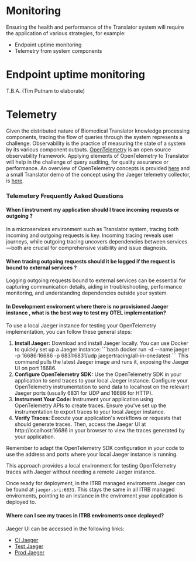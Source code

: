 # Monitoring

Ensuring the health and performance of the Translator system will require the application of various strategies, for example:

* Endpoint uptime monitoring
* Telemetry from system components

# Endpoint uptime monitoring

T.B.A. (Tim Putnam to elaborate)

# Telemetry

Given the distributed nature of Biomedical Translator knowledge processing components, tracing the flow of queries through the system represents a challenge. Observability is the practice of measuring the state of a system by its various component outputs. [OpenTelemetry](https://opentelemetry.io/) is an open source observability framework. Applying elements of OpenTelemetry to Translator will help in the challenge of query auditing, for quality assurance or performance.  An overview of OpenTelemetry concepts is provided [here](https://docs.google.com/presentation/d/1OjcE1gVhx8u9EvvHGn6h50otBKmpd-9HidlTNppXXy0/edit#slide=id.g27ee40efb83_0_3) and a small Translator demo of the concept using the Jaeger telemetry collector, is [here](https://github.com/TranslatorSRI/Jaeger-demo).

### Telemetery Frequently Asked Questions
#### When I instrument my application should I trace incoming requests or outgoing ?
 In a microservices environment such as Translator system, tracing both incoming and outgoing requests is key. Incoming tracing reveals user journeys, while outgoing tracing uncovers dependencies between services—both are crucial for comprehensive visibility and issue diagnosis.

#### When tracing outgoing requests should it be logged if the request is bound to external services ?
Logging outgoing requests bound to external services can be essential for capturing communication details, aiding in troubleshooting, performance monitoring, and understanding dependencies outside your system.

#### In Development enviroment where there is no provisioned Jaeger instance , what is the best way to test my OTEL implementation?

To use a local Jaeger instance for testing your OpenTelemetry implementation, you can follow these general steps:
<ol>
<li> <strong>Install Jaeger:</strong> Download and install Jaeger locally. You can use Docker to quickly set up a Jaeger instance:
```bash
docker run -d --name jaeger -p 16686:16686 -p 6831:6831/udp jaegertracing/all-in-one:latest
```
This command pulls the latest Jaeger image and runs it, exposing the Jaeger UI on port 16686.
</li>
<li> <strong>Configure OpenTelemetry SDK:</strong> Use the OpenTelemetry SDK in your application to send traces to your local Jaeger instance. Configure your OpenTelemetry instrumentation to send data to localhost on the relevant Jaeger ports (usually 6831 for UDP and 16686 for HTTP).
</li>
<li><strong>Instrument Your Code:</strong> Instrument your application using OpenTelemetry APIs to create traces. Ensure you've set up the instrumentation to export traces to your local Jaeger instance.
</li>
<li><strong>Verify Traces:</strong> Execute your application's workflows or requests that should generate traces. Then, access the Jaeger UI at http://localhost:16686 in your browser to view the traces generated by your application.</li>
</ol>

Remember to adapt the OpenTelemetry SDK configuration in your code to use the address and ports where your local Jaeger instance is running.

This approach provides a local environment for testing OpenTelemetry traces with Jaeger without needing a remote Jaeger instance.

Once ready for deployment, in the ITRB managed enviroments Jaeger can be found at `jaeger.sri:6831`. This stays the same in all ITRB managed enviroments, pointing to an instance in the enviroment your application is deployed to. 

#### Where can I see my traces in ITRB enviroments once deployed?
Jaeger UI can be accessed in the following links: 
* [CI Jaeger](https://translator-otel.ci.transltr.io/search)
* [Test Jaeger](https://translator-otel.test.transltr.io/search)
* [Prod Jaeger](https://translator-otel.transltr.io/search)

